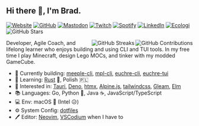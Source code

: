 ## Hi there 👋, I'm Brad.

[![Website](https://img.shields.io/badge/boldandbrad.dev-89b4fa?style=flat&logo=)](https://boldandbrad.dev)
[![GitHub](https://img.shields.io/badge/boldandbrad-3a3a3a?style=flat&logo=GitHub&logoColor=white)](https://github.com/boldandbrad)
[![Mastodon](https://img.shields.io/badge/boldandbrad-6364ff?logo=mastodon&logoColor=white)](https://mastodon.social/@boldandbrad)
[![Twitch](https://img.shields.io/badge/boldandbrad-9146FF?style=flat&logo=Twitch&logoColor=white)](https://twitch.tv/boldandbrad)
[![Spotify](https://img.shields.io/badge/Bradley%20Wojcik-1DB954?logo=spotify&logoColor=white)](https://open.spotify.com/user/1219025914)
[![LinkedIn](https://img.shields.io/badge/-Bradley_Wojcik-0A66C2?style=flat&logo=LinkedIn&logoColor=white)](https://www.linkedin.com/in/bradleycwojcik)
[![Ecologi](https://img.shields.io/ecologi/trees/boldandbrad)](https://ecologi.com/boldandbrad)
![GitHub Stars](https://img.shields.io/github/stars/boldandbrad?style=flat&logo=github)

<!-- TODO: add discord server link -->

<img align='right' src='https://github-readme-stats.vercel.app/api?username=boldandbrad&include_all_commits=true&show_icons=true&theme=transparent&width=500&hide_title=true'
alt='GitHub Contributions'>
<img align='right' src='https://streak-stats.demolab.com/?user=boldandbrad&hide_total_contributions=true&card_width=467&theme=transparent'
alt='GitHub Streaks'>

Developer, Agile Coach, and lifelong learner who enjoys building and using CLI and TUI tools. In my free time I play Minecraft, design Lego MOCs, and tinker with my
modded GameCube.

- 🔭 Currently building:
  [meeple-cli](https://github.com/boldandbrad/meeple-cli),
  [mpl-cli](https://github.com/boldandbrad/mpl-cli),
  [euchre-cli](https://github.com/boldandbrad/euchre-cli),
  [euchre-tui](https://github.com/boldandbrad/euchre-tui)
- 🌱 Learning:
  [Rust](https://www.rust-lang.org) 🦀,
  Polish 🇵🇱
- 🤔 Interested in:
  [Tauri](https://tauri.app),
  [Deno](https://deno.land),
  [htmx](https://htmx.org),
  [Alpine.js](https://alpinejs.dev),
  [tailwindcss](https://tailwindcss.com),
  [Gleam](https://gleam.run),
  [Elm](https://elm-lang.org)
- 📚 Languages:
  Go,
  Python 🐍,
  Java ☕,
  JavaScript/TypeScript
- 💻 Env: macOS 🍎 (Intel 😥)
- ⚙️ System Config: [dotfiles](https://github.com/boldandbrad/dotfiles)
- 🖊️ Editor: [Neovim](https://neovim.io), [VSCodium](https://vscodium.com/) when I have to
